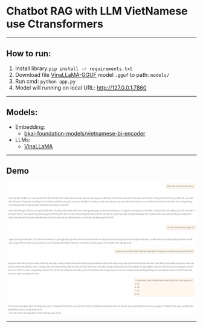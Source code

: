 # Chatbot RAG with LLM VietNamese use Ctransformers
___
## How to run:
1. Install library:`pip install -r requirements.txt`
2. Download file [VinaLLaMA-GGUF](https://huggingface.co/vilm/vinallama-2.7b-chat-GGUF) model `.gguf` to path: `models/`
3. Run cmd: `python app.py`
4. Model will running on local URL:  http://127.0.0.1:7860
___
## Models:
- Embedding: 
    <!-- - [all-MiniLM-L6-v2-f16](https://huggingface.co/caliex/all-MiniLM-L6-v2-f16.gguf) -->
    - [bkai-foundation-models/vietnamese-bi-encoder](https://huggingface.co/bkai-foundation-models/vietnamese-bi-encoder)
- LLMs: 
    <!-- - [Vistral-7B-Chat](https://huggingface.co/uonlp/Vistral-7B-Chat-gguf) -->
    - [VinaLLaMA](https://huggingface.co/vilm/vinallama-2.7b-chat-GGUF)
___

## Demo
<!-- ![Demo IMG](images/image.png) -->
![Demo](images/image1.png)
![Demo](images/image2.png)
![Demo](images/image3.png)
![Demo](images/image4.png)
___
